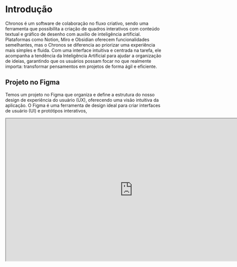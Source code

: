 # Introdução

Chronos é um software de colaboração no fluxo criativo, sendo uma ferramenta que possibilita a criação de quadros interativos com conteúdo textual e gráfico de desenho com auxílio de inteligência artificial. Plataformas como Notion, Miro e Obsidian oferecem funcionalidades semelhantes, mas o Chronos se diferencia ao priorizar uma experiência mais simples e fluida. Com uma interface intuitiva e centrada na tarefa, ele acompanha a tendência da Inteligência Artificial para ajudar a organização de ideias, garantindo que os usuários possam focar no que realmente importa: transformar pensamentos em projetos de forma ágil e eficiente.

## Projeto no Figma

Temos um projeto no Figma que organiza e define a estrutura do nosso design de experiência do usuário (UX), oferecendo uma visão intuitiva da aplicação. O Figma é uma ferramenta de design ideal para criar interfaces de usuário (UI) e protótipos interativos,
<iframe width="800" height="450" src="https://embed.figma.com/proto/5f2JgF49JLyTL8TLav6zJt/Chronos---Prot%C3%B3tipo?node-id=41-5&p=f&scaling=contain&content-scaling=fixed&page-id=0%3A1&starting-point-node-id=41%3A5&show-proto-sidebar=1&embed-host=share" allowfullscreen></iframe>